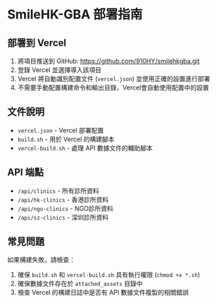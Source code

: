 # SmileHK-GBA 部署指南

## 部署到 Vercel

1. 將項目推送到 GitHub: https://github.com/910HY/smilehkgba.git
2. 登錄 Vercel 並選擇導入該項目
3. Vercel 將自動識別配置文件 (`vercel.json`) 並使用正確的設置進行部署
4. 不需要手動配置構建命令和輸出目錄，Vercel會自動使用配置中的設置

## 文件說明

- `vercel.json` - Vercel 部署配置
- `build.sh` - 用於 Vercel 的構建腳本
- `vercel-build.sh` - 處理 API 數據文件的輔助腳本

## API 端點

- `/api/clinics` - 所有診所資料
- `/api/hk-clinics` - 香港診所資料
- `/api/ngo-clinics` - NGO診所資料
- `/api/sz-clinics` - 深圳診所資料

## 常見問題

如果構建失敗，請檢查：
1. 確保 `build.sh` 和 `vercel-build.sh` 具有執行權限 (`chmod +x *.sh`)
2. 確保數據文件存在於 `attached_assets` 目錄中
3. 檢查 Vercel 的構建日誌中是否有 API 數據文件複製的相關錯誤
